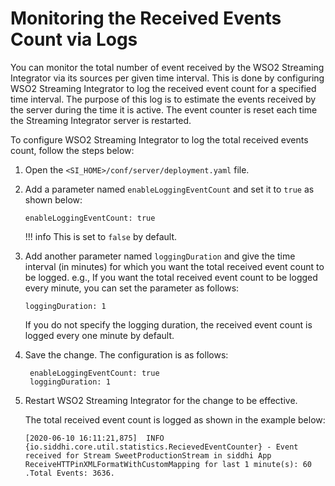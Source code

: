 # Monitoring the Received Events Count via Logs

You can monitor the total number of event received by the WSO2 Streaming Integrator via its sources per given time interval. This is done by configuring WSO2 Streaming Integrator to log the received event count for a specified time interval. The purpose of this log is to estimate the events received by the server during the time it is active. The event counter is reset each time the Streaming Integrator server is restarted.

To configure WSO2 Streaming Integrator to log the total received events count, follow the steps below:

1. Open the `<SI_HOME>/conf/server/deployment.yaml` file.

2. Add a parameter named `enableLoggingEventCount` and set it to `true` as shown below:

    `enableLoggingEventCount: true`
    
    !!!  info
        This is set to `false` by default.
    
3. Add another parameter named `loggingDuration` and give the time interval (in minutes) for which you want the total received event count to be logged. e.g., If you want the total received event count to be logged every minute, you can set the parameter as follows:

     `loggingDuration: 1`
     
    If you do not specify the logging duration, the received event count is logged every one minute by default.
     
4. Save the change. The configuration is as follows:

    ```
     enableLoggingEventCount: true
     loggingDuration: 1
    ```
   
5. Restart WSO2 Streaming Integrator for the change to be effective. 
    
    The total received event count is logged as shown in the example below:
    
    ```
    [2020-06-10 16:11:21,875]  INFO {io.siddhi.core.util.statistics.RecievedEventCounter} - Event received for Stream SweetProductionStream in siddhi App ReceiveHTTPinXMLFormatWithCustomMapping for last 1 minute(s): 60 .Total Events: 3636.
    ```

